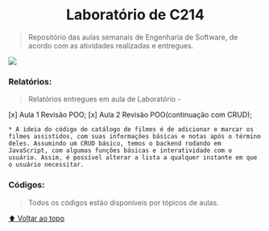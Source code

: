 <h1 align="center">Laboratório de C214</h1>

> Repositório das aulas semanais de Engenharia de Software, de acordo com as atividades realizadas e entregues.

<img src = "https://i0.wp.com/jornal.usp.br/wp-content/uploads/2020/04/20200427_00_computacao_programacao_notebook1.jpg?fit=800%2C420&ssl=1" />

### Relatórios:

> Relatórios entregues em aula de Laboratório -

[x] Aula 1 Revisão POO;
[x] Aula 2 Revisão POO(continuação com CRUD);

    * A ideia do código de catálogo de filmes é de adicionar e marcar os filmes assistidos, com suas informações básicas e notas após o término deles. Assumindo um CRUD básico, temos o backend rodando em JavaScript, com algumas funções básicas e interatividade com o usuário. Assim, é possível alterar a lista a qualquer instante em que o usuário necessitar.

### Códigos:

> Todos os códigos estão disponíveis por tópicos de aulas.

[⬆ Voltar ao topo](#Laboratório-de-C214)<br>
